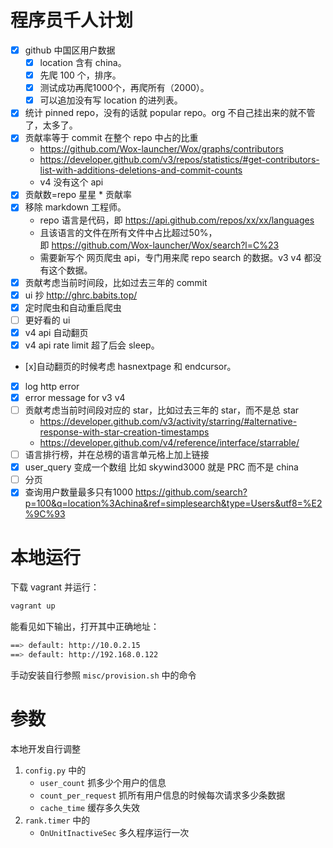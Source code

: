 # 程序员千人计划

- [x] github 中国区用户数据
   - [x] location 含有 china。
   - [x] 先爬 100 个，排序。
   - [x] 测试成功再爬1000个，再爬所有（2000）。
   - [x] 可以追加没有写 location 的进列表。
- [x] 统计 pinned repo，没有的话就 popular repo。org 不自己挂出来的就不管了，太多了。
- [x] 贡献率等于 commit 在整个 repo 中占的比重
    - https://github.com/Wox-launcher/Wox/graphs/contributors
    - https://developer.github.com/v3/repos/statistics/#get-contributors-list-with-additions-deletions-and-commit-counts
    - v4 没有这个 api
- [x] 贡献数=repo 星星 * 贡献率
- [x] 移除 markdown 工程师。
    - repo 语言是代码，即 https://api.github.com/repos/xx/xx/languages
    - 且该语言的文件在所有文件中占比超过50%，即 https://github.com/Wox-launcher/Wox/search?l=C%23
    - 需要新写个 网页爬虫 api，专门用来爬 repo search 的数据。v3 v4 都没有这个数据。
- [x] 贡献考虑当前时间段，比如过去三年的 commit
- [x] ui 抄 http://ghrc.babits.top/
- [x] 定时爬虫和自动重启爬虫
- [ ] 更好看的 ui
- [x] v4 api 自动翻页
- [x] v4 api rate limit 超了后会 sleep。
- [x]自动翻页的时候考虑 hasnextpage 和 endcursor。
- [x] log http error
- [x] error message for v3 v4
- [ ] 贡献考虑当前时间段对应的 star，比如过去三年的 star，而不是总 star
    - https://developer.github.com/v3/activity/starring/#alternative-response-with-star-creation-timestamps
    - https://developer.github.com/v4/reference/interface/starrable/
- [ ] 语言排行榜，并在总榜的语言单元格上加上链接
- [x] user_query 变成一个数组 比如 skywind3000 就是 PRC 而不是 china
- [ ] 分页
- [x] 查询用户数量最多只有1000 https://github.com/search?p=100&q=location%3Achina&ref=simplesearch&type=Users&utf8=%E2%9C%93

# 本地运行

下载 vagrant 并运行：
```bash
vagrant up
```

能看见如下输出，打开其中正确地址：
```bash
==> default: http://10.0.2.15
==> default: http://192.168.0.122
```

手动安装自行参照 `misc/provision.sh` 中的命令

# 参数

本地开发自行调整
1. `config.py` 中的
    - `user_count` 抓多少个用户的信息
    - `count_per_request` 抓所有用户信息的时候每次请求多少条数据
    - `cache_time` 缓存多久失效
2. `rank.timer` 中的
    - `OnUnitInactiveSec`  多久程序运行一次







